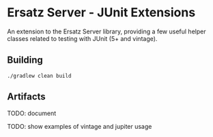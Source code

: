 # Ersatz Server - JUnit Extensions

An extension to the Ersatz Server library, providing a few useful helper classes related to testing with JUnit (5+ and 
vintage).

## Building

    ./gradlew clean build
    
## Artifacts

TODO: document 

TODO: show examples of vintage and jupiter usage